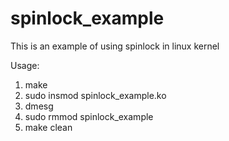 # spinlock_example
This is an example of using spinlock in linux kernel

Usage:<br>
1. make<br>
2. sudo insmod spinlock_example.ko<br>
3. dmesg<br>
4. sudo rmmod spinlock_example<br>
5. make clean<br>
